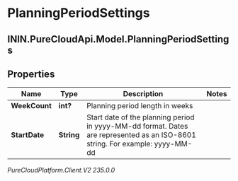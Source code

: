 # PlanningPeriodSettings

## ININ.PureCloudApi.Model.PlanningPeriodSettings

## Properties

|Name | Type | Description | Notes|
|------------ | ------------- | ------------- | -------------|
| **WeekCount** | **int?** | Planning period length in weeks | |
| **StartDate** | **String** | Start date of the planning period in yyyy-MM-dd format. Dates are represented as an ISO-8601 string. For example: yyyy-MM-dd | |



_PureCloudPlatform.Client.V2 235.0.0_
